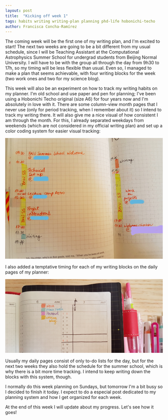 ```yaml
---
layout: post
title:  "Kicking off week 1"
tags: habits writing writing-plan planning phd-life hobonichi-techo
author: Francisca Concha-Ramírez
---
```


The coming week will be the first one of my writing plan, and I'm excited to start! The next two weeks are going to be a bit different from my usual schedule, since I will be Teaching Assistant at the Computational Astrophysics Summer School for undergrad students from Beijing Normal University. I will have to be with the group all through the day from 9h30 to 17h, so my timing will be less flexible than usual. Even so, I managed to make a plan that seems achievable, with four writing blocks for the week (two work ones and two for my science blog).

This week will also be an experiment on how to track my writing habits on my planner. I'm old school and use paper and pen for planning; I've been using a Hobonichi Techo original (size A6) for four years now and I'm absolutely in love with it. There are some column-view month pages that I never use (only for period tracking, when I remember about it) so I intend to track my writing there. It will also give me a nice visual of how consistent I am through the month. For this, I already separated weekdays from weekends (which are not considered in my official writing plan) and set up a color coding system for easier visual tracking:

![Weekly tracking](https://github.com/franciscaconcha/franciscaconcha.github.io/blob/master/images/blog/2018-07-07%2018.03.46.jpg?raw=true "Weekly tracking")


I also added a temptative timing for each of my writing blocks on the daily pages of my planner:

![Writing blocks](https://github.com/franciscaconcha/franciscaconcha.github.io/blob/master/images/blog/2018-07-07%2017.57.00.jpg?raw=true "Writing blocks")

Usually my daily pages consist of only to-do lists for the day, but for the next two weeks they also hold the schedule for the summer school, which is why there is a bit more time tracking. I intend to keep writing down the blocks with this system, though.

I normally do this week planning on Sundays, but tomorrow I'm a bit busy so I decided to finish it today. I expect to do a especial post dedicated to my planning system and how I get organized for each week.

At the end of this week I will update about my progress. Let's see how it goes!



